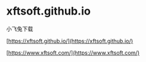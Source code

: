 # xftsoft.github.io
小飞兔下载

[https://xftsoft.github.io/](https://xftsoft.github.io/)

[https://www.xftsoft.com/](https://www.xftsoft.com/)
